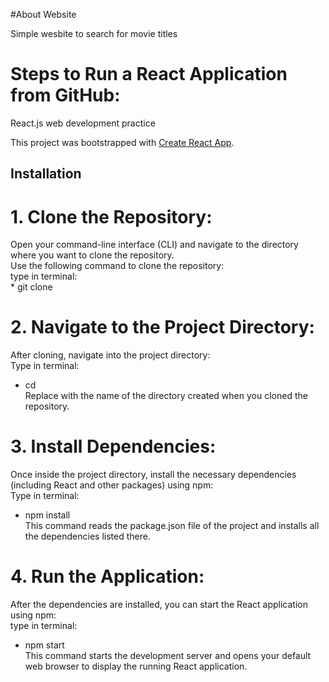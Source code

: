 #About Website
<p>Simple wesbite to search for movie titles</p>

# Steps to Run a React Application from GitHub:
React.js web development practice

This project was bootstrapped with [Create React App](https://github.com/facebook/create-react-app).

## Installation
# 1. Clone the Repository:
<p>Open your command-line interface (CLI) and navigate to the directory where you want to clone the repository.<br>
Use the following command to clone the repository:<br>
 type in terminal:<br>
* git clone <https://github.com/shakeel159/React.js_practice></https:><br>

# 2. Navigate to the Project Directory:
After cloning, navigate into the project directory:<br>
 Type in terminal:<br>
* cd <project-directory><br>
Replace <project-directory> with the name of the directory created when you cloned the repository.<br>

# 3. Install Dependencies:
Once inside the project directory, install the necessary dependencies (including React and other packages) using npm:<br>
 Type in terminal:<br>
* npm install<br>
This command reads the package.json file of the project and installs all the dependencies listed there.<br>

# 4. Run the Application:<br>
After the dependencies are installed, you can start the React application using npm:<br>
 type in terminal:<br>
* npm start<br>
This command starts the development server and opens your default web browser to display the running React application.<br></p>

